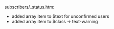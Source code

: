 subscribers/_status.htm:
- added array item to $text for unconfirmed users
- added array item to $class -> text-warning